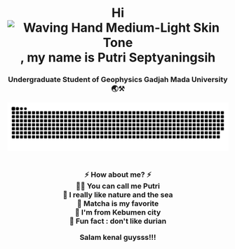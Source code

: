 <h1 align="center">Hi <img src="https://raw.githubusercontent.com/Tarikul-Islam-Anik/Animated-Fluent-Emojis/master/Emojis/Hand%20gestures/Waving%20Hand%20Medium-Light%20Skin%20Tone.png" alt="Waving Hand Medium-Light Skin Tone" width="25" height="25" />, my name is Putri Septyaningsih</h1>
<h3 align="center">Undergraduate Student of Geophysics Gadjah Mada University🌏⚒
</h3>
<!--- snake -->
<div align="center">
  <img  src="https://github.com/1999AZZAR/1999AZZAR/blob/main/resources/img/grid-snake.svg"
       alt="snake" /></a>
</div>

<br>
<h3 align="center">⚡️ How about me? ⚡️
<br>
  👩🏻 You can call me Putri <br>
  🌊 I really like nature and the sea <br>
  🍵 Matcha is my favorite <br>
  🏡 I'm from Kebumen city <br>
  💫 Fun fact : don't like durian <br>

  
  Salam kenal guysss!!!

<br>
